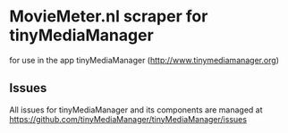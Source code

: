 MovieMeter.nl scraper for tinyMediaManager
===========================================

for use in the app tinyMediaManager (http://www.tinymediamanager.org)

## Issues
All issues for tinyMediaManager and its components are managed at https://github.com/tinyMediaManager/tinyMediaManager/issues
